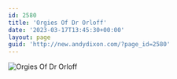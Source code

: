 ```yaml
---
id: 2580
title: 'Orgies Of Dr Orloff'
date: '2023-03-17T13:45:30+00:00'
layout: page
guid: 'http://new.andydixon.com/?page_id=2580'
---
```


![Orgies Of Dr Orloff](https://i0.wp.com/assets.g8x2.ldn.idrivee2-23.com/posters/Orgies%20Of%20Dr%20Orloff%2001.jpg?w=1200&ssl=1 "Orgies Of Dr Orloff")